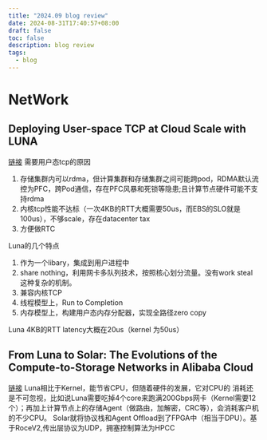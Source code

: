 ```yaml
---
title: "2024.09 blog review"
date: 2024-08-31T17:40:57+08:00
draft: false
toc: false
description: blog review
tags: 
  - blog
---
```


# NetWork
## Deploying User-space TCP at Cloud Scale with LUNA

[链接](https://www.usenix.org/conference/atc23/presentation/zhu-lingjun)
需要用户态tcp的原因
1. 存储集群内可以rdma，但计算集群和存储集群之间可能跨pod，RDMA默认流控为PFC，跨Pod通信，存在PFC风暴和死锁等隐患;且计算节点硬件可能不支持rdma
2. 内核tcp性能不达标（一次4KB的RTT大概需要50us，而EBS的SLO就是100us），不够scale，存在datacenter tax
3. 方便做RTC

Luna的几个特点
1. 作为一个libary，集成到用户进程中
2. share nothing，利用网卡多队列技术，按照核心划分流量。没有work steal这种复杂的机制。
3. 兼容内核TCP
4. 线程模型上，Run to Completion
5. 内存模型上，构建用户态内存分配器，实现全路径zero copy

Luna 4KB的RTT latency大概在20us（kernel 为50us）

## From Luna to Solar: The Evolutions of the Compute-to-Storage Networks in Alibaba Cloud
[链接](https://zhuanlan.zhihu.com/p/648322713)
Luna相比于Kernel，能节省CPU，但随着硬件的发展，它对CPU的 消耗还是不可忽视，比如说Luna需要吃掉4个core来跑满200Gbps网卡（Kernel需要12个）；再加上计算节点上的存储Agent（做路由，加解密，CRC等），会消耗客户机的不少CPU。
Solar就将协议栈和Agent Offload到了FPGA中（相当于DPU）。基于RoceV2,传出层协议为UDP，拥塞控制算法为HPCC